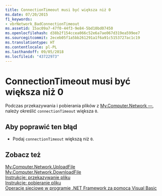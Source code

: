 ```yaml
---
title: ConnectionTimeout musi być większa niż 0
ms.date: 07/20/2015
f1_keywords:
- vbrNetwork_BadConnectionTimeout
ms.assetid: 15ac09a7-47f0-44f3-9e84-5bd10bd07450
ms.openlocfilehash: d38b2f154ccea066c52e6a7ae067d319ea599ee7
ms.sourcegitcommit: 2eceb05f1a5bb261291a1f6a91c5153727ac1c19
ms.translationtype: HT
ms.contentlocale: pl-PL
ms.lasthandoff: 09/05/2018
ms.locfileid: "43722973"
---
```

# <a name="the-connectiontimeout-must-be-greater-than-0"></a>ConnectionTimeout musi być większa niż 0
Podczas przekazywania i pobierania plików z [My.Computer.Network —](xref:Microsoft.VisualBasic.Devices.Network), należy określić `connectionTimeout` większa `0`.  
  
## <a name="to-correct-this-error"></a>Aby poprawić ten błąd  
  
-   Podaj `connectionTimeout` większą niż `0`.  
  
## <a name="see-also"></a>Zobacz też  
 [My.Computer.Network.UploadFile](xref:Microsoft.VisualBasic.Devices.Network.UploadFile%2A)  
 [My.Computer.Network.DownloadFile](xref:Microsoft.VisualBasic.Devices.Network.DownloadFile%2A)  
 [Instrukcje: przekazywanie pliku](../../visual-basic/developing-apps/programming/computer-resources/how-to-upload-a-file.md)  
 [Instrukcje: pobieranie pliku](../../visual-basic/developing-apps/programming/computer-resources/how-to-download-a-file.md)  
 [Operacje sieciowe w programie .NET Framework za pomocą Visual Basic](https://msdn.microsoft.com/library/c5379021-44ef-4d6a-acf5-e951fdcab6b2)
